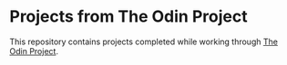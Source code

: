 # Projects from The Odin Project

This repository contains projects completed while working through [The Odin Project](www.theodinproject.com).
